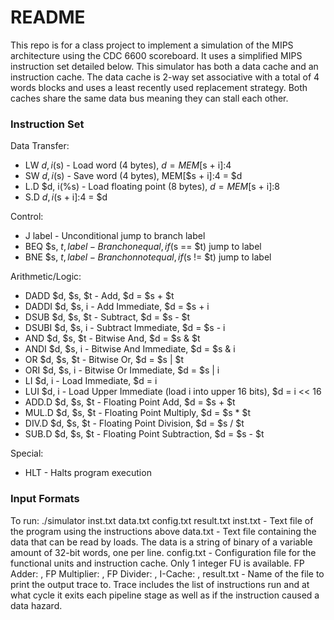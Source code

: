 # README #

This repo is for a class project to implement a simulation of the MIPS architecture using the CDC 6600 scoreboard. It uses a simplified MIPS instruction set detailed below. This simulator has both a data cache and an instruction cache. The data cache is 2-way set associative with a total of 4 words blocks and uses a least recently used replacement strategy. Both caches share the same data bus meaning they can stall each other.

### Instruction Set ###
Data Transfer:
* LW $d, i($s)  - Load word (4 bytes), $d = MEM[$s + i]:4
* SW $d, i($s)  - Save word (4 bytes), MEM[$s + i]:4 = $d
* L.D $d, i(%s) - Load floating point (8 bytes), $d = MEM[$s + i]:8
* S.D $d, i(%s) - Save floating point (8 bytes), MEM[$s + i]:4 = $d

Control:
* J label - Unconditional jump to branch label
* BEQ $s, $t, label - Branch on equal, if($s == $t) jump to label
* BNE $s, $t, label - Branch on not equal, if($s != $t) jump to label

Arithmetic/Logic:
* DADD $d, $s, $t  - Add, $d = $s + $t
* DADDI $d, $s, i  - Add Immediate, $d = $s + i
* DSUB $d, $s, $t  - Subtract, $d = $s - $t
* DSUBI $d, $s, i  - Subtract Immediate, $d = $s - i
* AND $d, $s, $t   - Bitwise And, $d = $s & $t
* ANDI $d, $s, i   - Bitwise And Immediate, $d = $s & i
* OR $d, $s, $t    - Bitwise Or, $d = $s | $t
* ORI $d, $s, i    - Bitwise Or Immediate, $d = $s | i
* LI $d, i         - Load Immediate, $d = i
* LUI $d, i        - Load Upper Immediate (load i into upper 16 bits), $d = i << 16
* ADD.D $d, $s, $t - Floating Point Add, $d = $s + $t
* MUL.D $d, $s, $t - Floating Point Multiply, $d = $s * $t
* DIV.D $d, $s, $t - Floating Point Division, $d = $s / $t
* SUB.D $d, $s, $t - Floating Point Subtraction, $d = $s - $t

Special:
* HLT - Halts program execution


### Input Formats ###
To run: ./simulator inst.txt data.txt config.txt result.txt
inst.txt - Text file of the program using the instructions above
data.txt - Text file containing the data that can be read by loads. The data is a string of binary of a variable amount of 32-bit words, one per line.
config.txt - Configuration file for the functional units and instruction cache. Only 1 integer FU is available.
    FP Adder: <number of units>, <cycle count>
    FP Multiplier: <number of units>, <cycle count>
    FP Divider: <number of units>, <cycle count>
    I-Cache: <number of blocks>, <block size in words>
result.txt - Name of the file to print the output trace to. Trace includes the list of instructions run and at what cycle it exits each pipeline stage as well as if the instruction caused a data hazard.
